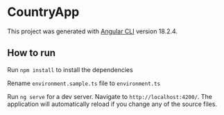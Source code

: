 # CountryApp

This project was generated with [Angular CLI](https://github.com/angular/angular-cli) version 18.2.4.

## How to run

Run `npm install` to install the dependencies

Rename `environment.sample.ts` file to `environment.ts`

Run `ng serve` for a dev server. Navigate to `http://localhost:4200/`. The application will automatically reload if you change any of the source files.
